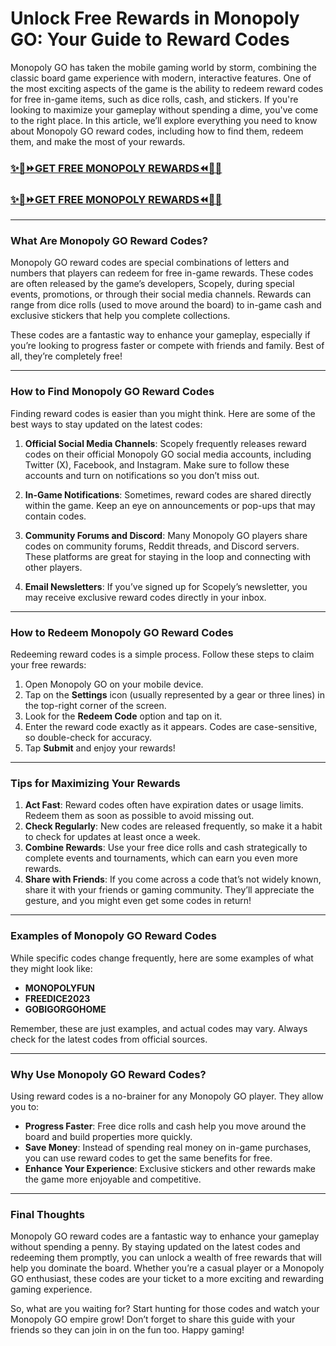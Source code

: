 # **Unlock Free Rewards in Monopoly GO: Your Guide to Reward Codes**

Monopoly GO has taken the mobile gaming world by storm, combining the classic board game experience with modern, interactive features. One of the most exciting aspects of the game is the ability to redeem reward codes for free in-game items, such as dice rolls, cash, and stickers. If you're looking to maximize your gameplay without spending a dime, you've come to the right place. In this article, we’ll explore everything you need to know about Monopoly GO reward codes, including how to find them, redeem them, and make the most of your rewards.
### [✨🎁⏩GET FREE MONOPOLY REWARDS⏪🎁✨](https://amazonbuy.xyz/c/monoplisdedfsa)
### [✨🎁⏩GET FREE MONOPOLY REWARDS⏪🎁✨](https://amazonbuy.xyz/c/monoplisdedfsa)
---

### **What Are Monopoly GO Reward Codes?**

Monopoly GO reward codes are special combinations of letters and numbers that players can redeem for free in-game rewards. These codes are often released by the game’s developers, Scopely, during special events, promotions, or through their social media channels. Rewards can range from dice rolls (used to move around the board) to in-game cash and exclusive stickers that help you complete collections.

These codes are a fantastic way to enhance your gameplay, especially if you’re looking to progress faster or compete with friends and family. Best of all, they’re completely free!

---

### **How to Find Monopoly GO Reward Codes**

Finding reward codes is easier than you might think. Here are some of the best ways to stay updated on the latest codes:

1. **Official Social Media Channels**: Scopely frequently releases reward codes on their official Monopoly GO social media accounts, including Twitter (X), Facebook, and Instagram. Make sure to follow these accounts and turn on notifications so you don’t miss out.

2. **In-Game Notifications**: Sometimes, reward codes are shared directly within the game. Keep an eye on announcements or pop-ups that may contain codes.

3. **Community Forums and Discord**: Many Monopoly GO players share codes on community forums, Reddit threads, and Discord servers. These platforms are great for staying in the loop and connecting with other players.

4. **Email Newsletters**: If you’ve signed up for Scopely’s newsletter, you may receive exclusive reward codes directly in your inbox.

---

### **How to Redeem Monopoly GO Reward Codes**

Redeeming reward codes is a simple process. Follow these steps to claim your free rewards:

1. Open Monopoly GO on your mobile device.
2. Tap on the **Settings** icon (usually represented by a gear or three lines) in the top-right corner of the screen.
3. Look for the **Redeem Code** option and tap on it.
4. Enter the reward code exactly as it appears. Codes are case-sensitive, so double-check for accuracy.
5. Tap **Submit** and enjoy your rewards!

---

### **Tips for Maximizing Your Rewards**

1. **Act Fast**: Reward codes often have expiration dates or usage limits. Redeem them as soon as possible to avoid missing out.
2. **Check Regularly**: New codes are released frequently, so make it a habit to check for updates at least once a week.
3. **Combine Rewards**: Use your free dice rolls and cash strategically to complete events and tournaments, which can earn you even more rewards.
4. **Share with Friends**: If you come across a code that’s not widely known, share it with your friends or gaming community. They’ll appreciate the gesture, and you might even get some codes in return!

---

### **Examples of Monopoly GO Reward Codes**

While specific codes change frequently, here are some examples of what they might look like:

- **MONOPOLYFUN**
- **FREEDICE2023**
- **GOBIGORGOHOME**

Remember, these are just examples, and actual codes may vary. Always check for the latest codes from official sources.

---

### **Why Use Monopoly GO Reward Codes?**

Using reward codes is a no-brainer for any Monopoly GO player. They allow you to:

- **Progress Faster**: Free dice rolls and cash help you move around the board and build properties more quickly.
- **Save Money**: Instead of spending real money on in-game purchases, you can use reward codes to get the same benefits for free.
- **Enhance Your Experience**: Exclusive stickers and other rewards make the game more enjoyable and competitive.

---

### **Final Thoughts**

Monopoly GO reward codes are a fantastic way to enhance your gameplay without spending a penny. By staying updated on the latest codes and redeeming them promptly, you can unlock a wealth of free rewards that will help you dominate the board. Whether you’re a casual player or a Monopoly GO enthusiast, these codes are your ticket to a more exciting and rewarding gaming experience.

So, what are you waiting for? Start hunting for those codes and watch your Monopoly GO empire grow! Don’t forget to share this guide with your friends so they can join in on the fun too. Happy gaming!
